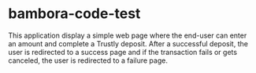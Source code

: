 # bambora-code-test
This application display a simple web page where the end-user can enter an amount and complete a Trustly deposit.
After a successful deposit, the user is redirected to a success page and if the transaction fails or gets canceled, the user is redirected to a failure page.
